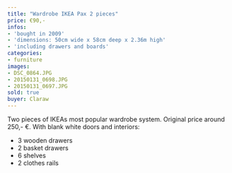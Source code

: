 ```yaml
---
title: "Wardrobe IKEA Pax 2 pieces"
price: €90,-
infos:
- 'bought in 2009'
- 'dimensions: 50cm wide x 58cm deep x 2.36m high'
- 'including drawers and boards'
categories:
- furniture
images:
- DSC_0864.JPG
- 20150131_0698.JPG
- 20150131_0697.JPG
sold: true
buyer: Claraw
---
```


Two pieces of IKEAs most popular wardrobe system. Original price around 250,- €. With blank white doors and interiors:

- 3 wooden drawers
- 2 basket drawers
- 6 shelves
- 2 clothes rails
